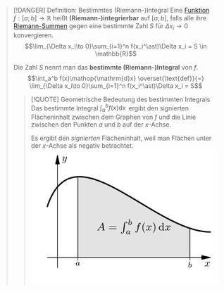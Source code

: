 > [!DANGER] Definition: Bestimmtes (Riemann-)Integral
> Eine [Funktion](../Funktionen/Funktion.md) $f: [a;b] \to \mathbb{R}$ heißt **(Riemann-)integrierbar** auf $[a;b]$, falls alle ihre [Riemann-Summen](Riemann-Summen.md) gegen eine bestimmte Zahl $S$ für $\Delta x_i \to 0$ konvergieren. 
> $$\lim_{\Delta x_i\to 0}\sum_{i=1}^n f(x_i^\ast)\Delta x_i = S \in \mathbb{R}$$
> 
> Die Zahl $S$ nennt man das **bestimmte (Riemann-)Integral** von $f$.
> $$\int_a^b f(x)\mathop{\mathrm{d}x} \overset{\text{def}}{=} \lim_{\Delta x_i\to 0}\sum_{i=1}^n f(x_i^\ast)\Delta x_i = S$$
> > [!QUOTE] Geometrische Bedeutung des bestimmten Integrals
> > Das bestimmte Integral $\int_a^b f(x) \mathop{\mathrm{d}x}$ ergibt den signierten Flächeninhalt zwischen dem Graphen von $f$ und die Linie zwischen den Punkten $a$ und $b$ auf der $x$-Achse.
> > 
> > Es ergibt den *signierten* Flächeninhalt, weil man Flächen unter der $x$-Achse als negativ betrachtet. 
> > ![](Resources/Bestimmtes%20Integral.png)